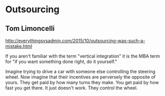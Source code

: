 # Outsourcing
Tom Limoncelli
--------------

<http://everythingsysadmin.com/2015/10/outsourcing-was-such-a-mistake.html>



 If you aren't familiar with the term "vertical integration" it is the MBA
 term for "if you want something done right, do it yourself."




 Imagine trying to drive a car with someone else controlling the steering
 wheel. Now imagine that their incentives are perversely the opposite of yours.
 They get paid by how many turns they make. You get paid by how fast you get
 there. It just doesn't work. They control the wheel.

